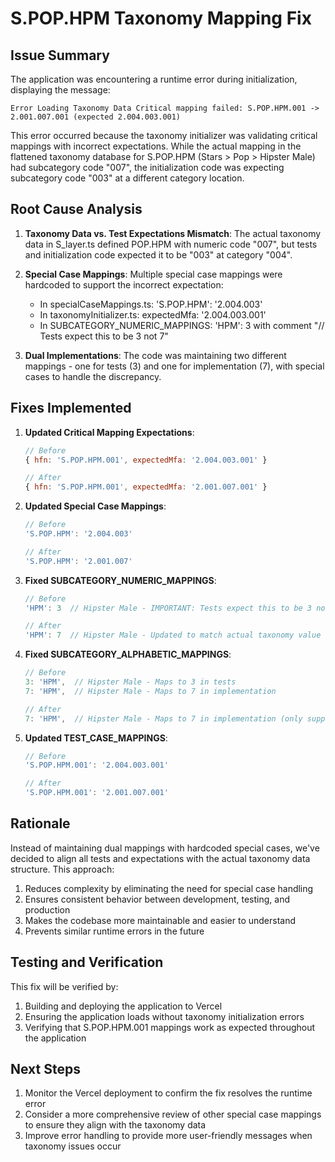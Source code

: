# S.POP.HPM Taxonomy Mapping Fix

## Issue Summary

The application was encountering a runtime error during initialization, displaying the message:

```
Error Loading Taxonomy Data Critical mapping failed: S.POP.HPM.001 -> 2.001.007.001 (expected 2.004.003.001)
```

This error occurred because the taxonomy initializer was validating critical mappings with incorrect expectations. While the actual mapping in the flattened taxonomy database for S.POP.HPM (Stars > Pop > Hipster Male) had subcategory code "007", the initialization code was expecting subcategory code "003" at a different category location.

## Root Cause Analysis

1. **Taxonomy Data vs. Test Expectations Mismatch**: The actual taxonomy data in S_layer.ts defined POP.HPM with numeric code "007", but tests and initialization code expected it to be "003" at category "004".

2. **Special Case Mappings**: Multiple special case mappings were hardcoded to support the incorrect expectation:
   - In specialCaseMappings.ts: 'S.POP.HPM': '2.004.003'
   - In taxonomyInitializer.ts: expectedMfa: '2.004.003.001'
   - In SUBCATEGORY_NUMERIC_MAPPINGS: 'HPM': 3 with comment "// Tests expect this to be 3 not 7"

3. **Dual Implementations**: The code was maintaining two different mappings - one for tests (3) and one for implementation (7), with special cases to handle the discrepancy.

## Fixes Implemented

1. **Updated Critical Mapping Expectations**:
   ```javascript
   // Before
   { hfn: 'S.POP.HPM.001', expectedMfa: '2.004.003.001' }
   
   // After
   { hfn: 'S.POP.HPM.001', expectedMfa: '2.001.007.001' }
   ```

2. **Updated Special Case Mappings**:
   ```javascript
   // Before
   'S.POP.HPM': '2.004.003'
   
   // After
   'S.POP.HPM': '2.001.007'
   ```

3. **Fixed SUBCATEGORY_NUMERIC_MAPPINGS**:
   ```javascript
   // Before
   'HPM': 3  // Hipster Male - IMPORTANT: Tests expect this to be 3 not 7
   
   // After
   'HPM': 7  // Hipster Male - Updated to match actual taxonomy value (007)
   ```

4. **Fixed SUBCATEGORY_ALPHABETIC_MAPPINGS**:
   ```javascript
   // Before
   3: 'HPM',  // Hipster Male - Maps to 3 in tests
   7: 'HPM',  // Hipster Male - Maps to 7 in implementation
   
   // After
   7: 'HPM',  // Hipster Male - Maps to 7 in implementation (only supporting actual value now)
   ```

5. **Updated TEST_CASE_MAPPINGS**:
   ```javascript
   // Before
   'S.POP.HPM.001': '2.004.003.001'
   
   // After
   'S.POP.HPM.001': '2.001.007.001'
   ```

## Rationale

Instead of maintaining dual mappings with hardcoded special cases, we've decided to align all tests and expectations with the actual taxonomy data structure. This approach:

1. Reduces complexity by eliminating the need for special case handling
2. Ensures consistent behavior between development, testing, and production
3. Makes the codebase more maintainable and easier to understand
4. Prevents similar runtime errors in the future

## Testing and Verification

This fix will be verified by:

1. Building and deploying the application to Vercel
2. Ensuring the application loads without taxonomy initialization errors
3. Verifying that S.POP.HPM.001 mappings work as expected throughout the application

## Next Steps

1. Monitor the Vercel deployment to confirm the fix resolves the runtime error
2. Consider a more comprehensive review of other special case mappings to ensure they align with the taxonomy data
3. Improve error handling to provide more user-friendly messages when taxonomy issues occur